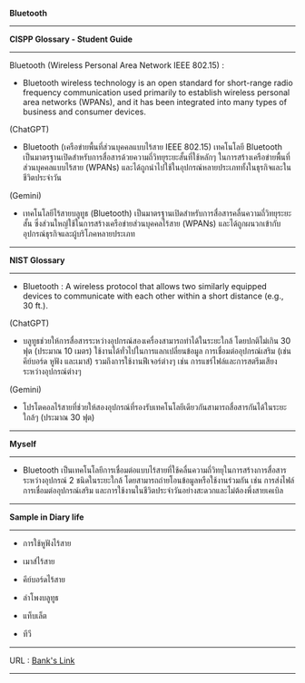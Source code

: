 **Bluetooth**

------------
**CISPP Glossary - Student Guide**

------------

Bluetooth (Wireless Personal Area Network IEEE 802.15) :
- Bluetooth wireless technology is an open standard for short-range radio frequency communication used primarily to establish wireless personal area networks (WPANs), and it has been integrated into many types of business and consumer devices.

(ChatGPT)

- Bluetooth (เครือข่ายพื้นที่ส่วนบุคคลแบบไร้สาย IEEE 802.15)
เทคโนโลยี Bluetooth เป็นมาตรฐานเปิดสำหรับการสื่อสารด้วยความถี่วิทยุระยะสั้นที่ใช้หลักๆ ในการสร้างเครือข่ายพื้นที่ส่วนบุคคลแบบไร้สาย (WPANs) และได้ถูกนำไปใช้ในอุปกรณ์หลายประเภททั้งในธุรกิจและในชีวิตประจำวัน

(Gemini)

- เทคโนโลยีไร้สายบลูทูธ (Bluetooth) เป็นมาตรฐานเปิดสำหรับการสื่อสารคลื่นความถี่วิทยุระยะสั้น ซึ่งส่วนใหญ่ใช้ในการสร้างเครือข่ายส่วนบุคคลไร้สาย (WPANs) และได้ถูกผนวกเข้ากับอุปกรณ์ธุรกิจและผู้บริโภคหลายประเภท

------------

**NIST Glossary**

------------

- Bluetooth : A wireless protocol that allows two similarly equipped devices to communicate with each other within a short distance (e.g., 30 ft.).

(ChatGPT)

- บลูทูธช่วยให้การสื่อสารระหว่างอุปกรณ์สองเครื่องสามารถทำได้ในระยะใกล้ โดยปกติไม่เกิน 30 ฟุต (ประมาณ 10 เมตร) ใช้งานได้ทั่วไปในการแลกเปลี่ยนข้อมูล การเชื่อมต่ออุปกรณ์เสริม (เช่น คีย์บอร์ด หูฟัง และเมาส์) รวมถึงการใช้งานฟีเจอร์ต่างๆ เช่น การแชร์ไฟล์และการสตรีมเสียงระหว่างอุปกรณ์ต่างๆ
 
(Gemini)

- โปรโตคอลไร้สายที่ช่วยให้สองอุปกรณ์ที่รองรับเทคโนโลยีเดียวกันสามารถสื่อสารกันได้ในระยะใกล้ๆ (ประมาณ 30 ฟุต)

------------

**Myself**

------------

- Bluetooth เป็นเทคโนโลยีการเชื่อมต่อแบบไร้สายที่ใช้คลื่นความถี่วิทยุในการสร้างการสื่อสารระหว่างอุปกรณ์ 2 ชนิดในระยะใกล้ โดยสามารถถ่ายโอนข้อมูลหรือใช้งานร่วมกัน เช่น การส่งไฟล์ การเชื่อมต่ออุปกรณ์เสริม และการใช้งานในชีวิตประจำวันอย่างสะดวกและไม่ต้องพึ่งสายเคเบิล

------------

**Sample in Diary life**

------------

- การใช้หูฟังไร้สาย

- เมาส์ไร้สาย

- คีย์บอร์ดไร้สาย

- ลำโพงบลูทูธ

- แท็บเล็ต

- ทีวี  

------------

URL : [Bank's Link](https://bxnkz.github.io/bluetooth)

------------

